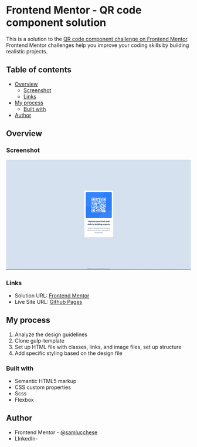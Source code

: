 # Frontend Mentor - QR code component solution

This is a solution to the [QR code component challenge on Frontend Mentor](https://www.frontendmentor.io/challenges/qr-code-component-iux_sIO_H). Frontend Mentor challenges help you improve your coding skills by building realistic projects.

## Table of contents

- [Overview](#overview)
  - [Screenshot](#screenshot)
  - [Links](#links)
- [My process](#my-process)
  - [Built with](#built-with)
- [Author](#author)

## Overview

### Screenshot

![Solution screenshot](./images/solution-screenshot.jpg)

### Links

- Solution URL: [Frontend Mentor]( https://www.frontendmentor.io/solutions/responsive-qr-component-using-scss-p6Fx_gUjsY)
- Live Site URL: [Github Pages](https://samlucchese.github.io/QR-Code-Component/)

## My process

1. Analyze the design guidelines
2. Clone gulp-template
4. Set up HTML file with classes, links, and image files, set up structure
5. Add specific styling based on the design file

### Built with

- Semantic HTML5 markup
- CSS custom properties
- Scss
- Flexbox

## Author

- Frontend Mentor - [@samlucchese](https://www.frontendmentor.io/profile/samlucchese)
- LInkedIn- 